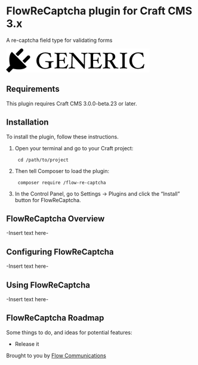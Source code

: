 # FlowReCaptcha plugin for Craft CMS 3.x

A re-captcha field type for validating forms

![Screenshot](resources/img/plugin-logo.png)

## Requirements

This plugin requires Craft CMS 3.0.0-beta.23 or later.

## Installation

To install the plugin, follow these instructions.

1. Open your terminal and go to your Craft project:

        cd /path/to/project

2. Then tell Composer to load the plugin:

        composer require /flow-re-captcha

3. In the Control Panel, go to Settings → Plugins and click the “Install” button for FlowReCaptcha.

## FlowReCaptcha Overview

-Insert text here-

## Configuring FlowReCaptcha

-Insert text here-

## Using FlowReCaptcha

-Insert text here-

## FlowReCaptcha Roadmap

Some things to do, and ideas for potential features:

* Release it

Brought to you by [Flow Communications](https://www.flowsa.com)
